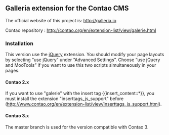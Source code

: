 ## Galleria extension for the Contao CMS


The official website of this project is: <http://galleria.io>

Contao repository : <http://contao.org/en/extension-list/view/galerie.html>


### Installation

This version use the [jQuery](http://contao.org/en/extension-list/view/jquery.html) extension. You should modify your page layouts by selecting “use jQuery” under “Advanced Settings”.
Choose “use jQuery and MooTools” if you want to use this two scripts simultaneously in your pages.

#### Contao 2.x
If you want to use "galerie" with the insert tag {{insert_content::*}}, you must install the extension "inserttags_js_support" before (<http://www.contao.org/en/extension-list/view/inserttags_js_support.html>).

#### Contao 3.x
The master branch is used for the version compatible with Contao 3.